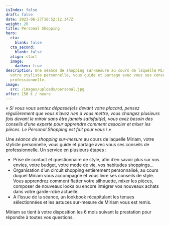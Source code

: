 ```yaml
---
isIndex: false
draft: false
date: 2023-06-27T10:52:12.347Z
weight: 20
title: Personal Shopping
hero:
  cta:
    blank: false
  cta_second:
    blank: false
  align: start
  image:
    darken: true
description: Une séance de shopping sur-mesure au cours de laquelle Miriam,
  votre styliste personnelle, vous guide et partage avec vous ses conseils de
  professionnelle.
image:
  src: /images/uploads/personal.jpg
offer: 150 € / heure
---
```

*« Si vous vous sentez dépassé(e)s devant votre placard, pensez régulièrement que vous n’avez rien à vous mettre, vous changez plusieurs fois devant le miroir sans être jamais satisfait(e), vous avez besoin des conseils d’une experte pour apprendre comment associer et mixer les pièces. Le Personal Shopping est fait pour vous ! »*

Une *séance de shopping sur-mesure* au cours de laquelle Miriam, votre styliste personnelle, vous guide et partage avec vous ses conseils de professionnelle. Un service en plusieurs étapes :

* Prise de contact et questionnaire de style, afin d’en savoir plus sur vos envies, votre budget, votre mode de vie, vos habitudes shoppings…
* Organisation d’un circuit shopping entièrement personnalisé, au cours duquel Miriam vous accompagne et vous livre ses conseils de style. Vous apprendrez comment flatter votre silhouette, mixer les pièces, composer de nouveaux looks ou encore intégrer vos nouveaux achats dans votre garde-robe actuelle.
* A l’issue de la séance, un lookbook récapitulant les tenues sélectionnées et les astuces sur-mesure de Miriam vous est remis.

Miriam se tient à votre disposition les 6 mois suivant la prestation pour répondre à toutes vos questions.